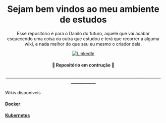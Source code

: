 <h1 align="center">
  Sejam bem vindos ao meu ambiente de estudos
</h1>
<p align="center"> Esse repositório é para o Danilo do futuro, aquele que vai acabar esquecendo uma coisa ou outra que estudou e terá que recorrer a alguma wiki, e nada melhor do que seu eu mesmo o criador dela.</p>
<p align="center">
	<a href="https://www.linkedin.com/in/danilo-ara%C3%BAjo-011/"><img src="https://img.icons8.com/bubbles/50/000000/linkedin.png" alt="LinkedIn"/></a>
</p>

<h4 align="center"> 
	🚧  Repositório em contrução  🚧
</h4>
<h4 align="center"> 
	_______________________________________________________________________________________
</h4>


Wikis disponíveis
<h4 align="left">
    <a href="https://github.com/daniloApache/Estudos/wiki/Docker">Docker</a>
</h4>
<h4 align="left">
    <a href="https://github.com/daniloApache/Estudos/wiki/Kubernetes">Kubernetes</a>
</h4>

